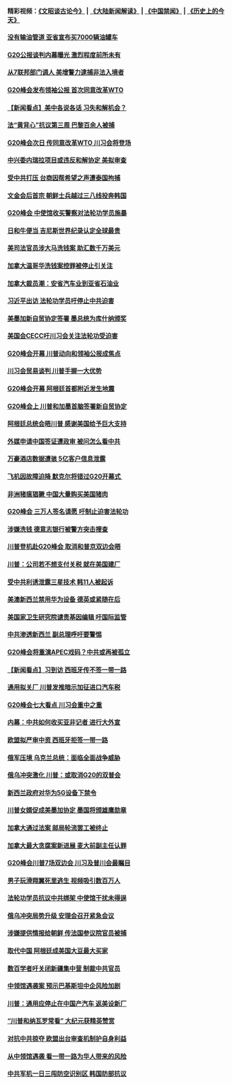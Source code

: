 #### 精彩视频：[《文昭谈古论今》](https://github.com/gfw-breaker/wenzhao/blob/master/README.md?t=12020631) | [《大陆新闻解读》](https://github.com/gfw-breaker/ntdtv-comedy/blob/master/README.md?t=12020631) | [《中国禁闻》](https://github.com/gfw-breaker/ntdtv-news/blob/master/README.md?t=12020631) | [《历史上的今天》](https://github.com/gfw-breaker/today-in-history/blob/master/README.md?t=12020631) 

#### [没有输油管道 亚省宣布买7000辆油罐车](../pages/nsc418/n10886325.md?t=12020631) 

#### [G20公报谈判内幕曝光 激烈程度前所未有](../pages/nsc418/n10886135.md?t=12020631) 

#### [从7联邦部门调人 美增警力逮捕非法入境者](../pages/nsc418/n10885908.md?t=12020631) 

#### [G20峰会发布领袖公报 首次同意改革WTO](../pages/nsc418/n10885805.md?t=12020631) 

#### [【新闻看点】美中各说各话 习失和解机会？](../pages/nsc418/n10885600.md?t=12020631) 

#### [法“黄背心”抗议第三周 巴黎百余人被捕](../pages/nsc418/n10885731.md?t=12020631) 

#### [G20峰会次日 传同意改革WTO 川习会将登场](../pages/nsc418/n10885625.md?t=12020631) 

#### [中兴委内瑞拉项目或违反和解协定 美拟审查](../pages/nsc418/n10885649.md?t=12020631) 

#### [受中共打压 台商因帮希望之声遭泰国拘捕](../pages/nsc418/n10885391.md?t=12020631) 

#### [文金会后首宗 朝鲜士兵越过三八线投奔韩国](../pages/nsc418/n10885189.md?t=12020631) 

#### [G20峰会 中使馆收买警察对法轮功学员施暴](../pages/nsc418/n10885023.md?t=12020631) 

#### [日和牛便当 吉尼斯世界纪录认定全球最贵](../pages/nsc418/n10885223.md?t=12020631) 

#### [美司法官员涉大马洗钱案 助汇数千万美元](../pages/nsc418/n10885165.md?t=12020631) 

#### [加拿大温哥华洗钱案控罪被停止引关注](../pages/nsc418/n10884450.md?t=12020631) 

#### [加拿大裁员潮：安省汽车业到亚省石油业](../pages/nsc418/n10884505.md?t=12020631) 

#### [习近平出访 法轮功学员吁停止中共迫害](../pages/nsc418/n10884080.md?t=12020631) 

#### [美墨加新自贸协定签署 墨总统为库什纳颁奖](../pages/nsc418/n10884432.md?t=12020631) 

#### [美国会CECC吁川习会关注法轮功受迫害](../pages/nsc418/n10884257.md?t=12020631) 

#### [G20峰会开幕 川普动向和领袖公报成焦点](../pages/nsc418/n10884060.md?t=12020631) 

#### [川习会贸易谈判 川普手握一大优势](../pages/nsc418/n10884168.md?t=12020631) 

#### [G20峰会开幕 阿根廷首都附近发生地震](../pages/nsc418/n10884099.md?t=12020631) 

#### [G20峰会上 川普和加墨首脑签署新自贸协定](../pages/nsc418/n10883937.md?t=12020631) 

#### [阿根廷总统会晤川普 感谢美国给予巨大支持](../pages/nsc418/n10883966.md?t=12020631) 

#### [外媒申请中国签证遭政审 被问怎么看中共](../pages/nsc418/n10883688.md?t=12020631) 

#### [万豪酒店数据遭骇 5亿客户信息泄露](../pages/nsc418/n10883825.md?t=12020631) 

#### [飞机因故障迫降 默克尔将错过G20开幕式 ](../pages/nsc418/n10883547.md?t=12020631) 

#### [非洲猪瘟猖獗 中国大量购买美国猪肉](../pages/nsc418/n10882413.md?t=12020631) 

#### [G20峰会 三万人签名请愿 吁制止迫害法轮功](../pages/nsc418/n10881913.md?t=12020631) 

#### [涉嫌洗钱 德意志银行被警方突击搜查](../pages/nsc418/n10881516.md?t=12020631) 

#### [川普登机赴G20峰会 取消和普京双边会晤](../pages/nsc418/n10881995.md?t=12020631) 

#### [川普：公司若不想支付关税 就在美国建厂](../pages/nsc418/n10881565.md?t=12020631) 

#### [受中共利诱泄露三星技术 韩11人被起诉](../pages/nsc418/n10879124.md?t=12020631) 

#### [美澳新西兰禁用华为设备 德英或紧随在后](../pages/nsc418/n10881567.md?t=12020631) 

#### [美国家卫生研究院谴责基因编辑 吁国际监管](../pages/nsc418/n10881147.md?t=12020631) 

#### [中共渗透新西兰 副总理呼吁要警惕](../pages/nsc418/n10879826.md?t=12020631) 

#### [G20峰会将重演APEC戏码？中共或再被孤立](../pages/nsc418/n10880029.md?t=12020631) 

#### [【新闻看点】习到访 西班牙传不签一带一路](../pages/nsc418/n10879605.md?t=12020631) 

#### [通用拟关厂 川普发推暗示加征进口汽车税](../pages/nsc418/n10879747.md?t=12020631) 

#### [G20峰会七大看点 川习会重中之重](../pages/nsc418/n10879611.md?t=12020631) 

#### [内幕：中共如何收买亚非记者 进行大外宣](../pages/nsc418/n10879405.md?t=12020631) 

#### [欧盟拟严审中资 西班牙拒签一带一路](../pages/nsc418/n10879421.md?t=12020631) 

#### [俄军压境 乌克兰总统：面临全面战争威胁](../pages/nsc418/n10878722.md?t=12020631) 

#### [俄乌冲突激化 川普：或取消G20的双普会](../pages/nsc418/n10878861.md?t=12020631) 

#### [新西兰政府对华为5G设备下禁令](../pages/nsc418/n10878480.md?t=12020631) 

#### [川普女婿促成美墨加协定 墨国将颁雄鹰勋章](../pages/nsc418/n10878129.md?t=12020631) 

#### [加拿大通过法案 邮局轮流罢工被终止](../pages/nsc418/n10878104.md?t=12020631) 

#### [加拿大最大贪腐案新进展 麦大前副主任认罪](../pages/nsc418/n10878080.md?t=12020631) 

#### [G20峰会川普7场双边会 川习及普川会最瞩目](../pages/nsc418/n10877729.md?t=12020631) 

#### [男子玩滑翔翼死里逃生 视频吸引数百万人](../pages/nsc418/n10877704.md?t=12020631) 

#### [法轮功学员抗议中共绑架 中使馆干扰未得逞](../pages/nsc418/n10877075.md?t=12020631) 

#### [俄乌冲突局势升级 安理会召开紧急会议](../pages/nsc418/n10876819.md?t=12020631) 

#### [涉嫌提供情报给朝鲜 传法国参议院官员被捕](../pages/nsc418/n10876717.md?t=12020631) 

#### [取代中国 阿根廷成美国大豆最大买家](../pages/nsc418/n10876091.md?t=12020631) 

#### [数百学者吁关闭新疆集中营 制裁中共官员](../pages/nsc418/n10876142.md?t=12020631) 

#### [中领馆遇袭案 预示巴基斯坦中企风险加剧](../pages/nsc418/n10875640.md?t=12020631) 

#### [川普：通用应停止在中国产汽车 返美设新厂](../pages/nsc418/n10875814.md?t=12020631) 

#### [“川普和纳瓦罗常看” 大纪元获精英赞赏](../pages/nsc418/n10874031.md?t=12020631) 

#### [对抗中共掠夺 欧盟出台审查机制护自身利益](../pages/nsc418/n10875554.md?t=12020631) 

#### [从中领馆遇袭 看一带一路为华人带来的风险](../pages/nsc418/n10875453.md?t=12020631) 

#### [中共军机一日三闯防空识别区 韩国防部抗议](../pages/nsc418/n10874735.md?t=12020631) 

